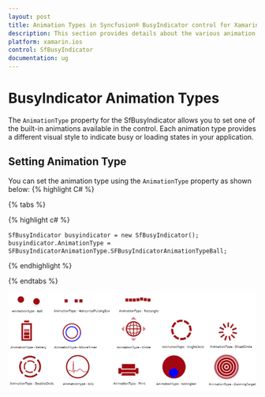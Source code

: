 ```yaml
---
layout: post
title: Animation Types in Syncfusion® BusyIndicator control for Xamarin.iOS
description: This section provides details about the various animation types available in Syncfusion® BusyIndicator for Xamarin.iOS
platform: xamarin.ios
control: SfBusyIndicator
documentation: ug
---
```


# BusyIndicator Animation Types

The `AnimationType` property for the SfBusyIndicator allows you to set one of the built-in animations available in the control. Each animation type provides a different visual style to indicate busy or loading states in your application.

## Setting Animation Type

You can set the animation type using the `AnimationType` property as shown below:
{% highlight C# %}

{% tabs %}

{% highlight c# %}

	SfBusyIndicator busyindicator = new SfBusyIndicator();
	busyindicator.AnimationType = SFBusyIndicatorAnimationType.SFBusyIndicatorAnimationTypeBall;
	
{% endhighlight %} 

{% endtabs %}

![The Ball Animation](images/Ball.png)                 

